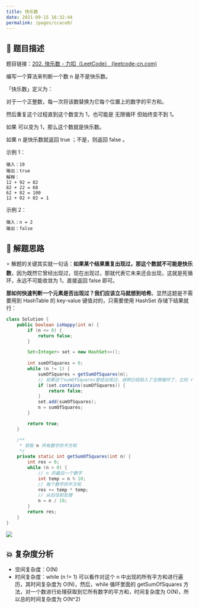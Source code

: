 ```yaml
---
title: 快乐数
date: 2021-09-15 16:32:44
permalink: /pages/ccace0/
---
```


## 📃 题目描述

题目链接：[202. 快乐数 - 力扣（LeetCode） (leetcode-cn.com)](https://leetcode-cn.com/problems/happy-number/)

编写一个算法来判断一个数 n 是不是快乐数。

「快乐数」定义为：

对于一个正整数，每一次将该数替换为它每个位置上的数字的平方和。

然后重复这个过程直到这个数变为 1，也可能是 无限循环 但始终变不到 1。

如果 可以变为  1，那么这个数就是快乐数。

如果 n 是快乐数就返回 true ；不是，则返回 false 。

示例 1：

```
输入：19
输出：true
解释：
12 + 92 = 82
82 + 22 = 68
62 + 82 = 100
12 + 02 + 02 = 1
```

示例 2：

```
输入：n = 2
输出：false
```

## 🔔 解题思路

⭐ 解题的关键其实就一句话：**如果某个结果重复出现过，那这个数就不可能是快乐数**，因为既然它曾经出现过，现在出现过，那就代表它未来还会出现，这就是死循环，永远不可能收敛为 1，直接返回 false 即可。

**那如何快速判断一个元素是否出现过？我们应该立马就想到哈希**。显然这题是不需要用到 HashTable 的 key-value 键值对的，只需要使用 HashSet 存储下结果就行：


```java
class Solution {
    public boolean isHappy(int n) {
        if (n <= 0) {
            return false;
        }

        Set<Integer> set = new HashSet<>();
        
        int sumOfSquares = 0;
        while (n != 1) {
            sumOfSquares = getSumOfSquares(n);
            // 如果这个sumOfSquares曾经出现过，说明已经陷入了无限循环了，立刻 return false
            if (set.contains(sumOfSquares)) {
                return false;
            }
            set.add(sumOfSquares);
            n = sumOfSquares;
        }

        return true;
    }

    /**
     * 获取 n 所有数字的平方和
     */
    private static int getSumOfSquares(int n) {
        int res = 0;
        while (n > 0) {
            // n 的最后一个数字
            int temp = n % 10;
            // 每个数字的平方和
            res += temp * temp;
            // 从后往前处理
            n = n / 10;
        }
        return res;
    }
}
```

![](https://gitee.com/veal98/images/raw/master/img/20210915170028.png)

## 💥 复杂度分析

- 空间复杂度：O(N)
- 时间复杂度：while (n != 1) 可以看作对这个 n 中出现的所有平方和进行遍历，其时间复杂度为 O(N)，然后，while 循环里面的 getSumOfSquares 方法，对一个数进行处理获取到它所有数字的平方和，时间复杂度为 O(N)，所以总的时间复杂度为 O(N^2)

